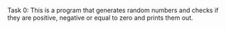 Task 0: This is a program that generates random numbers and checks if they are positive, negative or equal to zero and prints them out.
